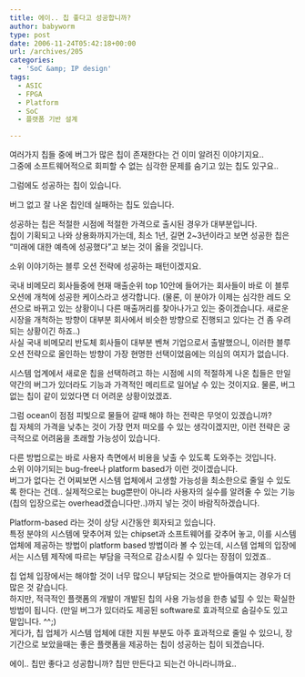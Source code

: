 ```yaml
---
title: 에이.. 칩 좋다고 성공합니까?
author: babyworm
type: post
date: 2006-11-24T05:42:18+00:00
url: /archives/205
categories:
  - 'SoC &amp; IP design'
tags:
  - ASIC
  - FPGA
  - Platform
  - SoC
  - 플랫폼 기반 설계

---
```

여러가지 칩들 중에 버그가 많은 칩이 존재한다는 건 이미 알려진 이야기지요..  
그중에 소프트웨어적으로 회피할 수 없는 심각한 문제를 숨기고 있는 칩도 있구요..

그럼에도 성공하는 칩이 있습니다. 

버그 없고 잘 나온 칩인데 실패하는 칩도 있습니다. 

성공하는 칩은 적절한 시점에 적절한 가격으로 출시된 경우가 대부분입니다.  
칩이 기획되고 나와 상용화까지가는데, 최소 1년, 길면 2~3년이라고 보면 성공한 칩은 &#8220;미래에 대한 예측에 성공했다&#8221;고 보는 것이 옳을 것입니다. 

소위 이야기하는 블루 오션 전략에 성공하는 패턴이겠지요. 

국내 비메모리 회사들중에 현재 매출순위 top 10안에 들어가는 회사들이 바로 이 블루오션에 개척에 성공한 케이스라고 생각합니다. (물론, 이 분야가 이제는 심각한 레드 오션으로 바뀌고 있는 상황이니 다른 매출꺼리를 찾아나가고 있는 중이겠습니다. 새로운 시장을 개척하는 방향이 대부분 회사에서 비슷한 방향으로 진행되고 있다는 건 좀 우려되는 상황이긴 하죠..)  
사실 국내 비메모리 반도체 회사들이 대부분 벤쳐 기업으로서 출발했으니, 이러한 블루 오션 전략으로 올인하는 방향이 가장 현명한 선택이었음에는 의심의 여지가 없습니다. 

시스템 업계에서 새로운 칩을 선택하려고 하는 시점에 시의 적절하게 나온 칩들은 만일 약간의 버그가 있더라도 기능과 가격적인 메리트로 일어날 수 있는 것이지요. 물론, 버그 없는 칩이 같이 있었다면 더 어려운 상황이었겠죠.

그럼 ocean이 점점 피빛으로 물들어 갈때 해야 하는 전략은 무엇이 있겠습니까?  
칩 자체의 가격을 낮추는 것이 가장 먼저 떠오를 수 있는 생각이겠지만, 이런 전략은 궁극적으로 어려움을 초래할 가능성이 있습니다. 

다른 방법으로는 바로 사용자 측면에서 비용을 낮출 수 있도록 도와주는 것입니다.  
소위 이야기되는 bug-free나 platform based가 이런 것이겠습니다.  
버그가 없다는 건 어찌보면 시스템 업체에서 고생할 가능성을 최소한으로 줄일 수 있도록 한다는 건데.. 실제적으로는 bug뿐만이 아니라 사용자의 실수를 알려줄 수 있는 기능(칩의 입장으로는 overhead겠습니다만..)까지 넣는 것이 바람직하겠습니다. 

Platform-based 라는 것이 상당 시간동안 회자되고 있습니다.  
특정 분야의 시스템에 맞추어져 있는 chipset과 소프트웨어를 갖추어 놓고, 이를 시스템업체에 제공하는 방법이 platform based 방법이라 볼 수 있는데, 시스템 업체의 입장에서는 시스템 제작에 따르는 부담을 극적으로 감소시킬 수 있다는 장점이 있겠죠.. 

칩 업체 입장에서는 해야할 것이 너무 많으니 부담되는 것으로 받아들여지는 경우가 더 많은 것 같습니다.  
하지만, 적극적인 플랫폼의 개발이 개발된 칩의 사용 가능성을 한층 넓힐 수 있는 확실한 방법이 됩니다. (만일 버그가 있더라도 제공된 software로 효과적으로 숨길수도 있고 말입니다. ^^;)  
게다가, 칩 업체가 시스템 업체에 대한 지원 부분도 아주 효과적으로 줄일 수 있으니, 장기간으로 보았을때는 좋은 플랫폼을 제공하는 칩이 성공하는 칩이 되겠습니다. 

에이.. 칩만 좋다고 성공합니까? 칩만 만든다고 되는건 아니라니까요..